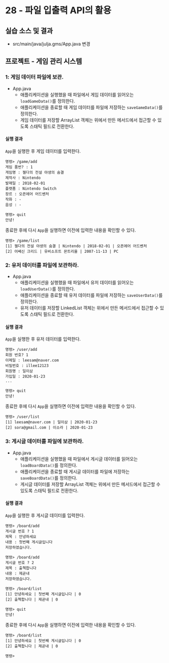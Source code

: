 # 28 - 파일 입출력 API의 활용

## 실습 소스 및 결과

- src/main/java/julja.gms/App.java 변경
  
  
## 프로젝트 - 게임 관리 시스템  

### 1: 게임 데이터 파일에 보관.

- App.java
    - 애플리케이션을 실행했을 때 파일에서 게임 데이터를 읽어오는 `loadGameData()`를 정의한다.
    - 애플리케이션을 종료할 때 게임 데이터를 파일에 저장하는 `saveGameData()`를 정의한다.
    - 게임 데이터를 저장할 ArrayList 객체는 위에서 만든 메서드에서 접근할 수 있도록 스태틱 필드로 전환한다.

#### 실행 결과

`App`을 실행한 후 게임 데이터를 입력한다.
```
명령> /game/add
게임 품번? : 1
게임명 : 젤다의 전설 야생의 숨결
제작사 : Nintendo
발매일 : 2018-02-01
플랫폼 : Nintendo Switch
장르 : 오픈에어 어드벤처
작화 : -
음성 : -

명령> quit
안녕!
```

종료한 후에 다시 `App`을 실행하면 이전에 입력한 내용을 확인할 수 있다.
```
명령> /game/list
[1] 젤다의 전설 야생의 숨결 | Nintendo | 2018-02-01 | 오픈에어 어드벤처
[2] 어쌔신 크리드 | 유비소프트 몬트리올 | 2007-11-13 | PC
```

### 2: 유저 데이터를 파일에 보관하라.

- App.java
    - 애플리케이션을 실행했을 때 파일에서 유저 데이터를 읽어오는 `loadUserData()`를 정의한다.
    - 애플리케이션을 종료할 때 유저 데이터를 파일에 저장하는 `saveUserData()`를 정의한다.
    - 유저 데이터를 저장할 LinkedList 객체는 위에서 만든 메서드에서 접근할 수 있도록 스태틱 필드로 전환한다.

#### 실행 결과

`App`을 실행한 후 유저 데이터를 입력한다.
```
명령> /user/add
회원 번호? 1
이메일 : leesam@naver.com
비밀번호 : illee12123
회원명 : 일이삼
가입일 : 2020-01-23
...

명령> quit
안녕!
```

종료한 후에 다시 `App`을 실행하면 이전에 입력한 내용을 확인할 수 있다.
```
명령> /user/list
[1] leesam@naver.com | 일이삼 | 2020-01-23
[2] sora@gmail.com | 이소라 | 2020-01-23
```

### 3: 게시글 데이터를 파일에 보관하라.

- App.java
    - 애플리케이션을 실행했을 때 파일에서 게시글 데이터를 읽어오는 `loadBoardData()`를 정의한다.
    - 애플리케이션을 종료할 때 게시글 데이터를 파일에 저장하는 `saveBoardData()`를 정의한다.
    - 게시글 데이터를 저장할 ArrayList 객체는 위에서 만든 메서드에서 접근할 수 있도록 스태틱 필드로 전환한다.

#### 실행 결과

`App`을 실행한 후 게시글 데이터를 입력한다.
```
명령> /board/add
게시글 번호 ? 1
제목 : 안녕하세요
내용 : 첫번째 게시글입니다
저장하였습니다.

명령> /board/add
게시글 번호 ? 2
제목 : 출첵합니다
내용 : 제곧내
저장하였습니다.

명령> /board/list
[1] 안녕하세요 | 첫번째 게시글입니다 | 0 
[2] 출첵합니다 | 제곧내 | 0 

명령> quit
안녕!
```

종료한 후에 다시 `App`을 실행하면 이전에 입력한 내용을 확인할 수 있다.
```
명령> /board/list
[1] 안녕하세요 | 첫번째 게시글입니다 | 0 
[2] 출첵합니다 | 제곧내 | 0 

명령> 
```